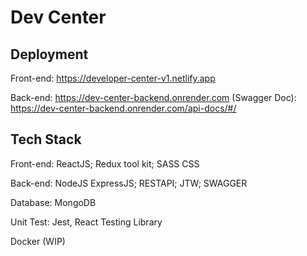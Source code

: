 # Dev Center

## Deployment
Front-end: https://developer-center-v1.netlify.app 

Back-end: https://dev-center-backend.onrender.com
(Swagger Doc): https://dev-center-backend.onrender.com/api-docs/#/

## Tech Stack
Front-end: ReactJS; Redux tool kit; SASS CSS

Back-end: NodeJS ExpressJS; RESTAPI; JTW; SWAGGER

Database: MongoDB

Unit Test: Jest, React Testing Library

Docker (WIP)
